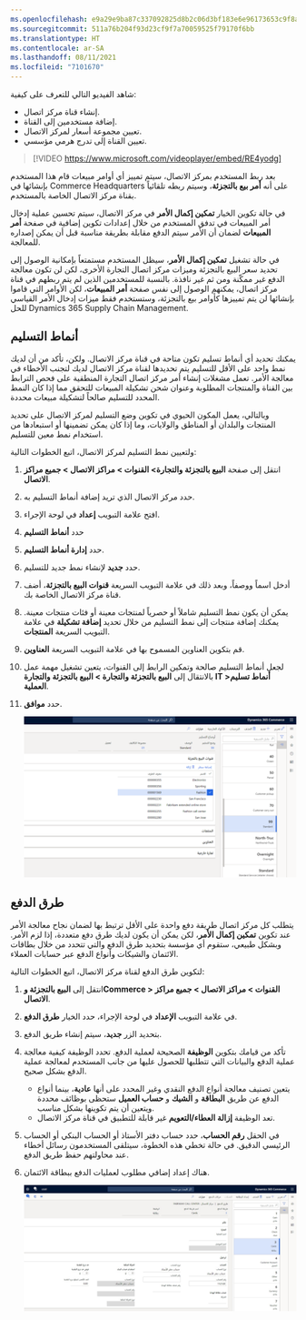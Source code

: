 ```yaml
---
ms.openlocfilehash: e9a29e9ba87c337092825d8b2c06d3bf183e6e96173653c9f8a95da342519b29
ms.sourcegitcommit: 511a76b204f93d23cf9f7a70059525f79170f6bb
ms.translationtype: HT
ms.contentlocale: ar-SA
ms.lasthandoff: 08/11/2021
ms.locfileid: "7101670"
---
```

شاهد الفيديو التالي للتعرف على كيفية:

-   إنشاء قناة مركز اتصال.
-   إضافة مستخدمين إلى القناة.
-   تعيين مجموعة أسعار لمركز الاتصال.
-   تعيين القناة إلى تدرج هرمي مؤسسي.

 > [!VIDEO https://www.microsoft.com/videoplayer/embed/RE4yodg]

بعد ربط المستخدم بمركز الاتصال، سيتم تمييز أي أوامر مبيعات قام هذا المستخدم بإنشائها في Commerce Headquarters على أنه **أمر بيع بالتجزئة**، وسيتم ربطه تلقائياً بقناة مركز الاتصال الخاصة بالمستخدم. 

في حالة تكوين الخيار **تمكين إكمال الأمر** في مركز الاتصال، سيتم تحسين عملية إدخال أمر المبيعات في تدفق المستخدم من خلال إعدادات تكوين إضافية في صفحة **أمر المبيعات** لضمان أن الأمر سيتم الدفع مقابلة بطريقة مناسبة قبل أن يمكن إصداره للمعالجة. 

في حالة تشغيل **تمكين إكمال الأمر**، سيظل المستخدم مستمتعاً بإمكانية الوصول إلى تحديد سعر البيع بالتجزئة وميزات مركز اتصال التجارة الأخرى، لكن لن تكون معالجة الدفع غير ممكّنة ومن ثم غير نافذة. بالنسبة للمستخدمين الذين لم يتم ربطهم في قناة مركز اتصال، يمكنهم الوصول إلى نفس صفحة **أمر المبيعات**، لكن الأوامر التي قاموا بإنشائها لن يتم تمييزها كأوامر بيع بالتجزئة، وستستخدم فقط ميزات إدخال الأمر القياسي للحل Dynamics 365 Supply Chain Management. 

## <a name="modes-of-delivery"></a>أنماط التسليم 
يمكنك تحديد أي أنماط تسليم تكون متاحة في قناة مركز الاتصال. ولكن، تأكد من أن لديك نمط واحد على الأقل للتسليم يتم تحديدها لقناة مركز الاتصال لديك لتجنب الأخطاء في معالجة الأمر. تعمل مشغلات إنشاء أمر مركز اتصال التجارة المنطقية على فحص الترابط بين القناة والمنتجات المطلوبة وعنوان شحن تشكيلة المبيعات للتحقق مما إذا كان النمط المحدد للتسليم صالحاً لتشكيلة مبيعات محددة. 

وبالتالي، يعمل المكون الحيوي في تكوين وضع التسليم لمركز الاتصال على تحديد المنتجات والبلدان أو المناطق والولايات، وما إذا كان يمكن تضمينها أو استبعادها من استخدام نمط معين للتسليم. 


ولتعيين نمط التسليم لمركز الاتصال، اتبع الخطوات التالية:

1.  انتقل إلى صفحة **البيع بالتجزئة والتجارة> القنوات > مراكز الاتصال > جميع مراكز الاتصال**.
2.  حدد مركز الاتصال الذي تريد إضافة أنماط التسليم به.
3.  افتح علامة التبويب **إعداد** في لوحة الإجراء.
4.  حدد **أنماط التسليم** 
5.  حدد **إدارة أنماط التسليم**.
6.  حدد **جديد** لإنشاء نمط جديد للتسليم. 
7.  أدخل اسماً ووصفاً، وبعد ذلك في علامة التبويب السريعة **قنوات البيع بالتجزئة**، أضف قناة مركز الاتصال الخاصة بك. 
8.  يمكن أن يكون نمط التسليم شاملاً أو حصرياً لمنتجات معينة أو فئات منتجات معينة. يمكنك إضافة منتجات إلى نمط التسليم من خلال تحديد **إضافة تشكيلة** في علامة التبويب السريعة **المنتجات**. 
9.  قم بتكوين العناوين المسموح بها في علامة التبويب السريعة **العناوين**.
10. لجعل أنماط التسليم صالحة وتمكين الرابط إلى القنوات، يتعين تشغيل مهمة عمل بالانتقال إلى **البيع بالتجزئة والتجارة > البيع بالتجزئة والتجارة IT >أنماط تسليم العملية**. 
11. حدد **موافق**.

    [ ![لقطة شاشة لصفحة أنماط التسليم](../media/mode-of-delivery-ss.png) ](../media/mode-of-delivery-ss.png#lightbox)
 

## <a name="payment-methods"></a>طرق الدفع
يتطلب كل مركز اتصال طريقة دفع واحدة على الأقل ترتبط بها لضمان نجاح معالجة الأمر عند تكوين **تمكين إكمال الأمر**، لكن يمكن أن يكون لديك طرق دفع متعددة، إذا لزم الأمر. وبشكل طبيعي، ستقوم أي مؤسسة بتحديد طرق الدفع والتي تتحدد من خلال بطاقات الائتمان والشيكات وأنواع الدفع عبر حسابات العملاء.

لتكوين طرق الدفع لقناة مركز الاتصال، اتبع الخطوات التالية:

1.  انتقل إلى **البيع بالتجزئة وCommerce > القنوات > مراكز الاتصال > جميع مراكز الاتصال**.
2.  في علامة التبويب **الإعداد** في لوحة الإجراء، حدد الخيار **طرق الدفع**. 
3.  بتحديد الزر **جديد**، سيتم إنشاء طريق الدفع. 
4.  تأكد من قيامك بتكوين **الوظيفة** الصحيحة لعملية الدفع. تحدد الوظيفة كيفية معالجة عملية الدفع والبيانات التي تتطلبها للحصول عليها من جانب المستخدم لمعالجة عملية الدفع بشكل صحيح. 
    - يتعين تصنيف معالجة أنواع الدفع النقدي وغير المحدد على أنها **عادية**، بينما أنواع الدفع عن طريق **البطاقة** و **الشيك** و **حساب العميل** ستحظى بوظائف محددة ويتعين أن يتم تكوينها بشكل مناسب.
    - تعد الوظيفة **إزالة العطاء/التعويم** غير قابلة للتطبيق في قناة مركز الاتصال.
5.  في الحقل **رقم الحساب**، حدد حساب دفتر الأستاذ أو الحساب البنكي أو الحساب الرئيسي الدقيق. في حالة تخطي هذه الخطوة، سيتلقى المستخدمون رسائل أخطاء عند محاولتهم حفظ طريق الدفع. 
6.  هناك إعداد إضافي مطلوب لعمليات الدفع ببطاقة الائتمان. 
 
    [ ![لقطة شاشة لصفحة طرق الدفع في التجارة](../media/payment-methods-ss.jpg) ](../media/payment-methods-ss.jpg#lightbox)
 
